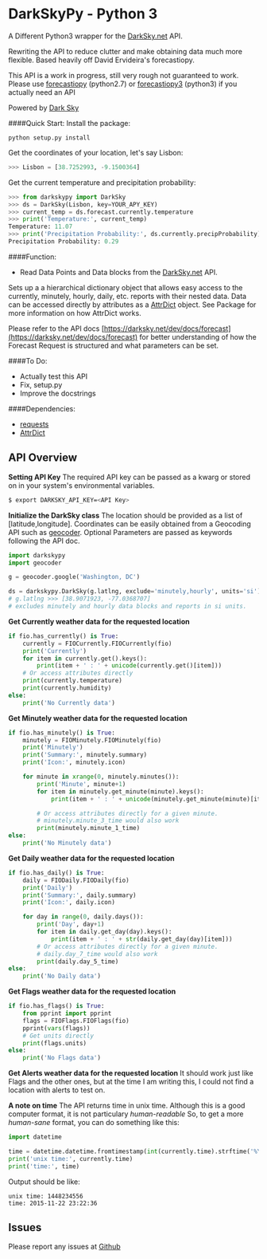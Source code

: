 DarkSkyPy - Python 3
============
A Different Python3 wrapper for the [DarkSky.net](https://www.darksky.net) API.

Rewriting the API to reduce clutter and make obtaining data much more flexible. Based heavily off David Ervideira's forecastiopy.

This API is a work in progress, still very rough not guaranteed to work.
Please use [forecastiopy](https://github.com/dvdme/forecastiopy) (python2.7) or  [forecastiopy3](https://github.com/bitpixdigital/forecastiopy3) (python3) if you actually need an API


Powered by [Dark Sky](https://darksky.net/poweredby/)

####Quick Start:
Install the package:
```
python setup.py install
```

Get the coordinates of your location, let's say Lisbon:
```python
>>> Lisbon = [38.7252993, -9.1500364]
```

Get the current temperature and precipitation probability:
```python
>>> from darkskypy import DarkSky
>>> ds = DarkSky(Lisbon, key=YOUR_APY_KEY)
>>> current_temp = ds.forecast.currently.temperature
>>> print('Temperature:', current_temp)
Temperature: 11.07
>>> print('Precipitation Probability:', ds.currently.precipProbability)
Precipitation Probability: 0.29
```
####Function:

* Read Data Points and Data blocks from the [DarkSky.net](https://darksky.net/dev/) API.

Sets up a a hierarchical dictionary object that allows easy access to the
currently, minutely, hourly, daily, etc. reports with their nested data.
Data can be accessed directly by attributes as a  [AttrDict](https://pypi.python.org/pypi/attrdict/2.0.0) object. See Package for more information on how AttrDict works.

Please refer to the API docs [https://darksky.net/dev/docs/forecast](https://darksky.net/dev/docs/forecast)
for better understanding of how the Forecast Request is structured and what
parameters can be set.

####To Do:
* Actually test this API
* Fix, setup.py
* Improve the docstrings


####Dependencies:
* [requests](https://pypi.python.org/pypi/requests/)
* [AttrDict](https://pypi.python.org/pypi/attrdict/2.0.0)

API Overview
--------------

**Setting API Key**
The required API key can be passed as a kwarg or stored on in your system's environmental variables.
```bash
$ export DARKSKY_API_KEY=<API Key>

```

**Initialize the DarkSky class**
The location should be provided as a list of [latitude,longitude].
Coordinates can be easily obtained from a Geocoding API such
as [geocoder](https://github.com/DenisCarriere/geocoder).
Optional Parameters are passed as keywords following the API doc.
```python
import darkskypy
import geocoder

g = geocoder.google('Washington, DC')

ds = darkskypy.DarkSky(g.latlng, exclude='minutely,hourly', units='si')
# g.latlng >>> [38.9071923, -77.0368707]
# excludes minutely and hourly data blocks and reports in si units.
```

**Get Currently weather data for the requested location**
```python
if fio.has_currently() is True:
	currently = FIOCurrently.FIOCurrently(fio)
	print('Currently')
	for item in currently.get().keys():
		print(item + ' : ' + unicode(currently.get()[item]))
	# Or access attributes directly
	print(currently.temperature)
	print(currently.humidity)
else:
	print('No Currently data')
```

**Get Minutely weather data for the requested location**
```python
if fio.has_minutely() is True:
	minutely = FIOMinutely.FIOMinutely(fio)
	print('Minutely')
	print('Summary:', minutely.summary)
	print('Icon:', minutely.icon)

	for minute in xrange(0, minutely.minutes()):
		print('Minute', minute+1)
		for item in minutely.get_minute(minute).keys():
			print(item + ' : ' + unicode(minutely.get_minute(minute)[item]))

		# Or access attributes directly for a given minute.
		# minutely.minute_3_time would also work
		print(minutely.minute_1_time)
else:
	print('No Minutely data')
```


**Get Daily weather data for the requested location**
```python
if fio.has_daily() is True:
	daily = FIODaily.FIODaily(fio)
	print('Daily')
	print('Summary:', daily.summary)
	print('Icon:', daily.icon)

	for day in range(0, daily.days()):
		print('Day', day+1)
		for item in daily.get_day(day).keys():
			print(item + ' : ' + str(daily.get_day(day)[item]))
		# Or access attributes directly for a given minute.
		# daily.day_7_time would also work
		print(daily.day_5_time)
else:
	print('No Daily data')
```

**Get Flags weather data for the requested location**
```python
if fio.has_flags() is True:
	from pprint import pprint
	flags = FIOFlags.FIOFlags(fio)
	pprint(vars(flags))
	# Get units directly
	print(flags.units)
else:
	print('No Flags data')
```

**Get Alerts weather data for the requested location**
It should work just like Flags and the other ones, but at the time I am writing this, I could not find a location with alerts to test on.

**A note on time**
The API returns time in unix time. Although this is a good computer format,
it is not particulary _human-readable_
So, to get a more _human-sane_ format, you can do something like this:
```python
import datetime

time = datetime.datetime.fromtimestamp(int(currently.time).strftime('%Y-%m-%d %H:%M:%S')
print('unix time:', currently.time)
print('time:', time)

```

Output should be like:
```
unix time: 1448234556
time: 2015-11-22 23:22:36
```

Issues
------
Please report any issues at [Github](https://github.com/mattbox/DarkSkyPy)

